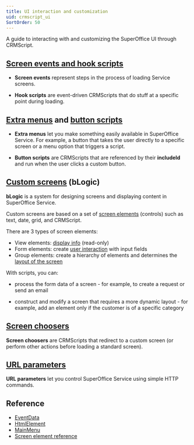 ```yaml
---
title: UI interaction and customization
uid: crmscript_ui
SortOrder: 50
---
```


A guide to interacting with and customizing the SuperOffice UI through CRMScript.

## [Screen events and hook scripts](@screen_events_and_hook_scripts)

* **Screen events** represent steps in the process of loading Service screens.

* **Hook scripts** are event-driven CRMScripts that do stuff at a specific point during loading.

## [Extra menus](@extra_menus) and [button scripts](@crmscript_button_scripts)

* **Extra menus** let you make something easily available in SuperOffice Service. For example, a button that takes the user directly to a specific screen or a menu option that triggers a script.

* **Button scripts** are CRMScripts that are referenced by their **includeId** and run when the user clicks a custom button.

## [Custom screens](@blogic_create_custom_screen) (bLogic)

**bLogic** is a system for designing screens and displaying content in SuperOffice Service.

Custom screens are based on a set of [screen elements](@blogic_add_screen_element) (controls) such as text, date, grid, and CRMScript.

There are 3 types of screen elements:

* View elements: [display info](@blogic_view_elements) (read-only)
* Form elements: create [user interaction](@blogic_form_elements) with input fields
* Group elements: create a hierarchy of elements and determines the [layout of the screen](@blogic_layout)

With scripts, you can:

* process the form data of a screen - for example, to create a request or send an email

* construct and modify a screen that requires a more dynamic layout - for example, add an element only if the customer is of a specific category

## [Screen choosers](@screen_choosers)

**Screen choosers** are CRMScripts that redirect to a custom screen (or perform other actions before loading a standard screen).

## [URL parameters](@url_parameters)

**URL parameters** let you control SuperOffice Service using simple HTTP commands.

## Reference

* [EventData](@crmscript_eventdata)
* [HtmlElement](@crmscript_htmlelement)
* [MainMenu](@crmscript_main_menu)
* [Screen element reference](@blogic_elements)
